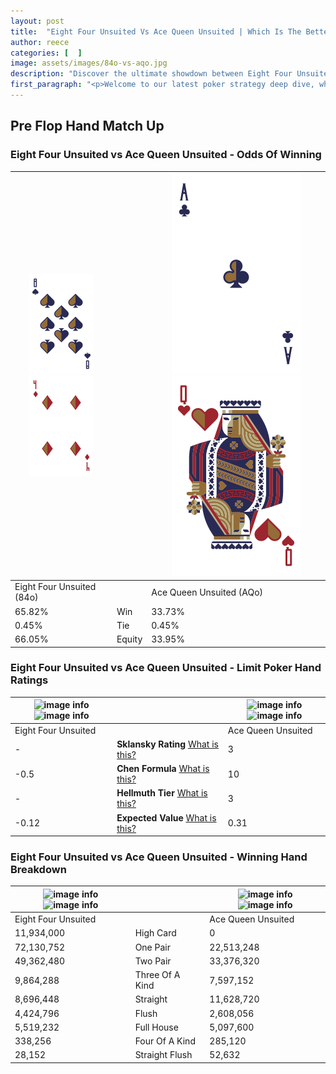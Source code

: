 ```yaml
---
layout: post
title:  "Eight Four Unsuited Vs Ace Queen Unsuited | Which Is The Better Hand In Poker? A Complete Guide"
author: reece
categories: [  ]
image: assets/images/84o-vs-aqo.jpg
description: "Discover the ultimate showdown between Eight Four Unsuited and Ace Queen Unsuited in poker! Uncover the odds, strategies, and scenarios where one hand triumphs over the other. Get ready to up your poker game with this thrilling analysis."
first_paragraph: "<p>Welcome to our latest poker strategy deep dive, where we're pitting two distinct hands against each other in a high-stakes showdown: Eight Four Unsuited vs Ace Queen Unsuited.</p><p>In the dynamic world of poker, every decision counts, and knowing which hand holds the upper hand is key to your success at the table.</p><p>In this article, we'll dissect these two hands, explore the scenarios where one dominates the other, and equip you with the knowledge to make strategic choices that can tip the odds in your favor.</p><p>Get ready to unravel the intriguing dynamics of these poker hands and elevate your game to new heights.</p>"
---
```




[comment]: # (sp0)

## Pre Flop Hand Match Up

<div class="table hand-ratings" markdown="1"> 



### Eight Four Unsuited vs Ace Queen Unsuited - Odds Of Winning


    
| ![image info](assets/images/hand1/8.png) ![image info](assets/images/hand1/4o.png) |  | ![image info](assets/images/hand2/A.png) ![image info](assets/images/hand2/qo.png) |
| -------- | -------- | -------- |
| Eight Four Unsuited (84o) |  | Ace Queen Unsuited (AQo) |
| 65.82% | Win | 33.73% |
| 0.45% | Tie | 0.45% |
| 66.05% | Equity | 33.95% |




[comment]: # (sp1)



### Eight Four Unsuited vs Ace Queen Unsuited - Limit Poker Hand Ratings


    
| ![image info](https://www.riverpairs.com/assets/images/hand1/8.png) ![image info](https://www.riverpairs.com/assets/images/hand1/4o.png) |  | ![image info](https://www.riverpairs.com/assets/images/hand2/A.png) ![image info](https://www.riverpairs.com/assets/images/hand2/qo.png) |
| -------- | -------- | -------- |
| Eight Four Unsuited |  | Ace Queen Unsuited |
| - | **Sklansky Rating** [What is this?](/sklansky-rating-explained) | 3 |
| -0.5 | **Chen Formula** [What is this?](/chen-formula-explained) | 10 |
| - | **Hellmuth Tier** [What is this?](/Hellmuth-tier-explained) | 3 |
| -0.12 | **Expected Value** [What is this?](/expected-value-explained) | 0.31 |




[comment]: # (sp2)



### Eight Four Unsuited vs Ace Queen Unsuited - Winning Hand Breakdown


    
| ![image info](https://www.riverpairs.com/assets/images/hand1/8.png) ![image info](https://www.riverpairs.com/assets/images/hand1/4o.png) |  | ![image info](https://www.riverpairs.com/assets/images/hand2/A.png) ![image info](https://www.riverpairs.com/assets/images/hand2/qo.png) |
| -------- | -------- | -------- |
| Eight Four Unsuited |  | Ace Queen Unsuited |
| 11,934,000 | High Card | 0 |
| 72,130,752 | One Pair | 22,513,248 |
| 49,362,480 | Two Pair | 33,376,320 |
| 9,864,288 | Three Of A Kind | 7,597,152 |
| 8,696,448 | Straight | 11,628,720 |
| 4,424,796 | Flush | 2,608,056 |
| 5,519,232 | Full House | 5,097,600 |
| 338,256 | Four Of A Kind | 285,120 |
| 28,152 | Straight Flush | 52,632 |




[comment]: # (sp3)



</div>

[comment]: # (sp4)



[comment]: # (sp5)

